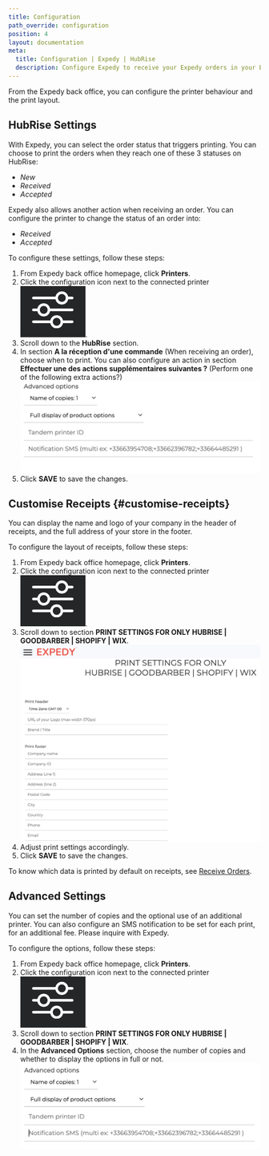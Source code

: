 ```yaml
---
title: Configuration
path_override: configuration
position: 4
layout: documentation
meta:
  title: Configuration | Expedy | HubRise
  description: Configure Expedy to receive your Expedy orders in your EPOS or other applications connected to HubRise.
---
```


From the Expedy back office, you can configure the printer behaviour and the print layout.

## HubRise Settings

With Expedy, you can select the order status that triggers printing. You can choose to print the orders when they reach one of these 3 statuses on HubRise:

- _New_
- _Received_
- _Accepted_

Expedy also allows another action when receiving an order. You can configure the printer to change the status of an order into:

- _Received_
- _Accepted_

To configure these settings, follow these steps:

1. From Expedy back office homepage, click **Printers**.
2. Click the configuration icon next to the connected printer <InlineImage width="20" height="20">![Configuration icon](../images/__configuration-icon.png)</InlineImage>.
3. Scroll down to the **HubRise** section.
4. In section **A la réception d'une commande** (When receiving an order), choose when to print. You can also configure an action in section **Effectuer une des actions supplémentaires suivantes ?** (Perform one of the following extra actions?)
   ![User Interface - HubRise settings](./images/008-2x-expedy-hubrise-actions.png)
5. Click **SAVE** to save the changes.

## Customise Receipts {#customise-receipts}

You can display the name and logo of your company in the header of receipts, and the full address of your store in the footer.

To configure the layout of receipts, follow these steps:

1. From Expedy back office homepage, click **Printers**.
2. Click the configuration icon next to the connected printer <InlineImage width="20" height="20">![Configuration icon](../images/__configuration-icon.png)</InlineImage>.
3. Scroll down to section **PRINT SETTINGS FOR ONLY HUBRISE | GOODBARBER | SHOPIFY | WIX**.
   ![Configuration - Customise your prints](./images/004-2x-expedy-print-settings.png)
4. Adjust print settings accordingly.
5. Click **SAVE** to save the changes.

To know which data is printed by default on receipts, see [Receive Orders](/apps/expedy/receive-orders).

## Advanced Settings

You can set the number of copies and the optional use of an additional printer. You can also configure an SMS notification to be set for each print, for an additional fee. Please inquire with Expedy.

To configure the options, follow these steps:

1. From Expedy back office homepage, click **Printers**.
2. Click the configuration icon next to the connected printer <InlineImage width="20" height="20">![Configuration icon](../images/__configuration-icon.png)</InlineImage>.
3. Scroll down to section **PRINT SETTINGS FOR ONLY HUBRISE | GOODBARBER | SHOPIFY | WIX**.
4. In the **Advanced Options** section, choose the number of copies and whether to display the options in full or not.
   ![Configuration - Print settings](./images/009-2x-expedy-hubrise-advanced-options.png)
